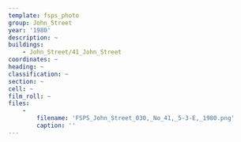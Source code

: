 ```yaml
---
template: fsps_photo
group: John_Street
year: '1980'
description: ~
buildings:
    - John_Street/41_John_Street
coordinates: ~
heading: ~
classification: ~
section: ~
cell: ~
film_roll: ~
files:
    -
        filename: 'FSPS_John_Street_030,_No_41,_5-3-E,_1980.png'
        caption: ''
---
```

